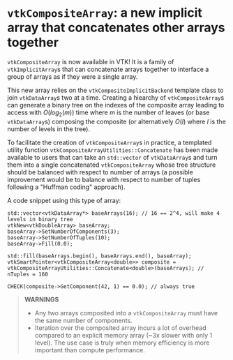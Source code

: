 # `vtkCompositeArray`: a new implicit array that concatenates other arrays together

`vtkCompositeArray` is now available in VTK! It is a family of `vtkImplicitArray`s that can concatenate arrays together to interface a group of arrays as if they were a single array.

This new array relies on the `vtkCompositeImplicitBackend` template class to join `vtkDataArray`s two at a time. Creating a hiearchy of `vtkCompositeArray`s can generate a binary tree on the indexes of the composite array leading to access with $O(log_2(m))$ time where $m$ is the number of leaves (or base `vtkDataArray`s) composing the composite (or alternatively $O(l)$ where $l$ is the number of levels in the tree).

To facilitate the creation of `vtkCompositeArray`s in practice, a templated utility function `vtkCompositeArrayUtilities::Concatenate` has been made available to users that can take an `std::vector` of `vtkDataArray`s and turn them into a single concatenated `vtkCompositeArray` whose tree structure should be balanced with respect to number of arrays (a possible improvement would be to balance with respect to number of tuples following a "Huffman coding" approach).

A code snippet using this type of array:
```
std::vector<vtkDataArray*> baseArrays(16); // 16 == 2^4, will make 4 levels in binary tree
vtkNew<vtkDoubleArray> baseArray;
baseArray->SetNumberOfComponents(3);
baseArray->SetNumberOfTuples(10);
baseArray->Fill(0.0);

std::fill(baseArrays.begin(), baseArrays.end(), baseArray);
vtkSmartPointer<vtkCompositeArray<double>> composite = vtkCompositeArrayUtilities::Concatenate<double>(baseArrays); // nTuples = 160

CHECK(composite->GetComponent(42, 1) == 0.0); // always true
```

> **WARNINGS**
>
>   * Any two arrays composited into a `vtkCompositeArray` must have the same number of components.
>   * Iteration over the composited array incurs a lot of overhead compared to an explicit memory array (~3x slower with only 1 level). The use case is truly when memory efficiency is more important than compute performance.
